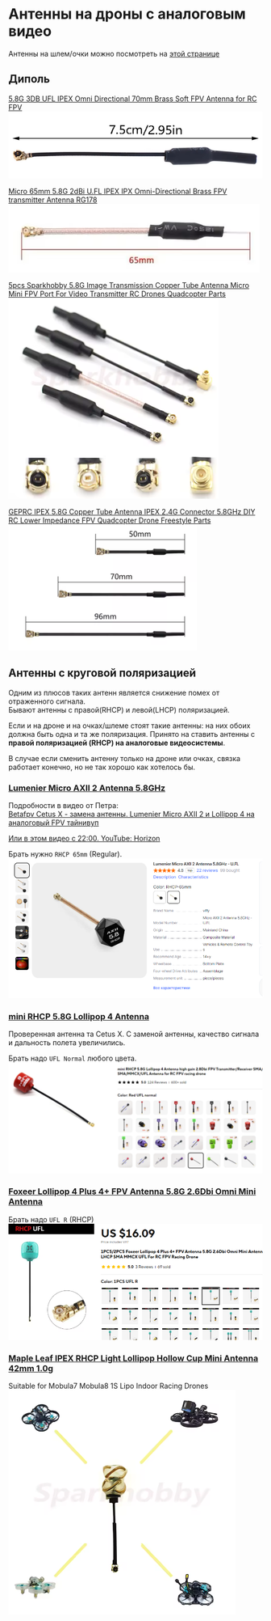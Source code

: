 # Антенны на дроны с аналоговым видео

Антенны на шлем/очки можно посмотреть на [этой странице](./../../15_Шлемы_Очки/20_Антенны_на_аналог.md)


## Диполь
[5.8G 3DB UFL IPEX Omni Directional 70mm Brass Soft FPV Antenna for RC FPV](https://vi.aliexpress.com/item/1005005819625884.html)  
![](Antenna_Dipol_1.png)  

[Micro 65mm 5.8G 2dBi U.FL IPEX IPX Omni-Directional Brass FPV transmitter Antenna RG178](https://vi.aliexpress.com/item/1005007585189422.html)  
![](Antenna_Dipol_2.png)  

[5pcs Sparkhobby 5.8G Image Transmission Copper Tube Antenna Micro Mini FPV Port For Video Transmitter RC Drones Quadcopter Parts](https://vi.aliexpress.com/item/1005003435053146.html)  
![](Antenna_Dipol_3.png)  

[GEPRC IPEX 5.8G Copper Tube Antenna IPEX 2.4G Connector 5.8GHz DIY RC Lower Impedance FPV Quadcopter Drone Freestyle Parts](https://vi.aliexpress.com/item/1005007811733337.html)  
![](Antenna_Dipol_4.png)   


## Антенны с круговой поляризацией
Одним из плюсов таких антенн является снижение помех от отраженного сигнала.  
Бывают антенны с правой(RHCP) и левой(LHCP) поляризацией. 

Если и на дроне и на очках/шлеме стоят такие антенны: на них обоих должна быть одна и та же поляризация. Принято на ставить антенны с **правой поляризацией (RHCP) на аналоговые видеосистемы**.  

В случае если сменить антенну только на дроне или очках, связка работает конечно, но не так хорошо как хотелось бы. 

### [Lumenier Micro AXII 2 Antenna 5.8GHz](https://www.aliexpress.com/item/1005006729452572.html)
Подробности в видео от Петра:  
[Betafpv Cetus X - замена антенны. Lumenier Micro AXII 2 и Lollipop 4 на аналоговый FPV тайнивуп](https://www.youtube.com/watch?v=G2w1dMCCnoc)  

[Или в этом видео с 22:00. YouTube: Horizon](https://youtu.be/MjO-WXwTGzM?si=I5wlKjKbi_qzUL37&t=1320)

Брать нужно `RHCP 65mm` (Regular).  
![](Antenna_Lumenier_Micro_AXII_2.png)  

### [mini RHCP 5.8G Lollipop 4 Antenna](https://www.aliexpress.com/item/4001364197035.html)

Проверенная антенна та Cetus X. С заменой антенны, качество сигнала и дальность полета увеличились.   

Брать надо `UFL Normal` любого цвета.  
![](Antenna_mini_RHCP_5.8G_Lollipop_4.png)  

### [Foxeer Lollipop 4 Plus 4+ FPV Antenna 5.8G 2.6Dbi Omni Mini Antenna](https://vi.aliexpress.com/item/1005007675970891.html)
Брать надо `UFL R` (RHCP)  
![](Antenna_Foxeer_RHCP_UFL.png)  

### [Maple Leaf IPEX RHCP Light Lollipop Hollow Cup Mini Antenna 42mm 1.0g ](https://www.aliexpress.com/item/1005006016998003.html)
Suitable for Mobula7 Mobula8 1S Lipo Indoor Racing Drones  
![](Antenna_Maple_Leaf_IPEX.png)





